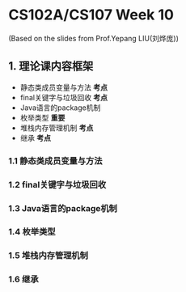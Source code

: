# CS102A/CS107 Week 10
(Based on the slides from Prof.Yepang LIU(刘烨庞))        

## 1. 理论课内容框架
- 静态类成员变量与方法 **考点**
- final关键字与垃圾回收 **考点**
- Java语言的package机制
- 枚举类型 **重要**
- 堆栈内存管理机制 **考点**
- 继承 **考点**

### 1.1 静态类成员变量与方法
### 1.2 final关键字与垃圾回收
### 1.3 Java语言的package机制
### 1.4 枚举类型
### 1.5 堆栈内存管理机制
### 1.6 继承

